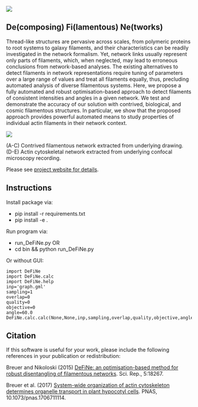 ![](data/name.png)

## De(composing) Fi(lamentous) Ne(tworks)

Thread-like structures are pervasive across scales, from polymeric proteins to root systems to galaxy filaments,
and their characteristics can be readily investigated in the network formalism. Yet, network links usually represent only parts of filaments,
which, when neglected, may lead to erroneous conclusions from network-based analyses.
The existing alternatives to detect filaments in network representations require tuning of parameters over a large range of values and treat all filaments equally,
thus, precluding automated analysis of diverse filamentous systems. Here, we propose a fully automated and robust optimisation-based approach to detect
filaments of consistent intensities and angles in a given network. We test and demonstrate the accuracy of our solution with contrived, biological,
and cosmic filamentous structures. In particular, we show that the proposed approach provides powerful automated means to study properties of individual actin filaments
in their network context.

![](data/figure.png)

(A-C) Contrived filamentous network extracted from underlying drawing.
(D-E) Actin cytoskeletal network extracted from underlying confocal microscopy recording.

Please see [project website for details](http://mathbiol.mpimp-golm.mpg.de/DeFiNe/).

## Instructions

Install package via:

- pip install -r requirements.txt
- pip install -e .

Run program via:

- run_DeFiNe.py OR
- cd bin && python run_DeFiNe.py

Or without GUI:

    import DeFiNe
    import DeFiNe.calc
    import DeFiNe.help
    inp='graph.gml'
    sampling=1
    overlap=0
    quality=0
    objective=0
    angle=60.0
    DeFiNe.calc.calc(None,None,inp,sampling,overlap,quality,objective,angle)

## Citation

If this software is useful for your work, please include the following references in your publication or redistribution:

Breuer and Nikoloski (2015) [DeFiNe: an optimisation-based method for robust disentangling of filamentous networks](https://www.nature.com/articles/srep18267.pdf). Sci. Rep., 5:18267.

Breuer et al. (2017) [System-wide organization of actin cytoskeleton determines organelle transport in plant hypocotyl cells](https://www.pnas.org/content/pnas/114/28/E5741.full.pdf). PNAS, 10.1073/pnas.1706711114.

